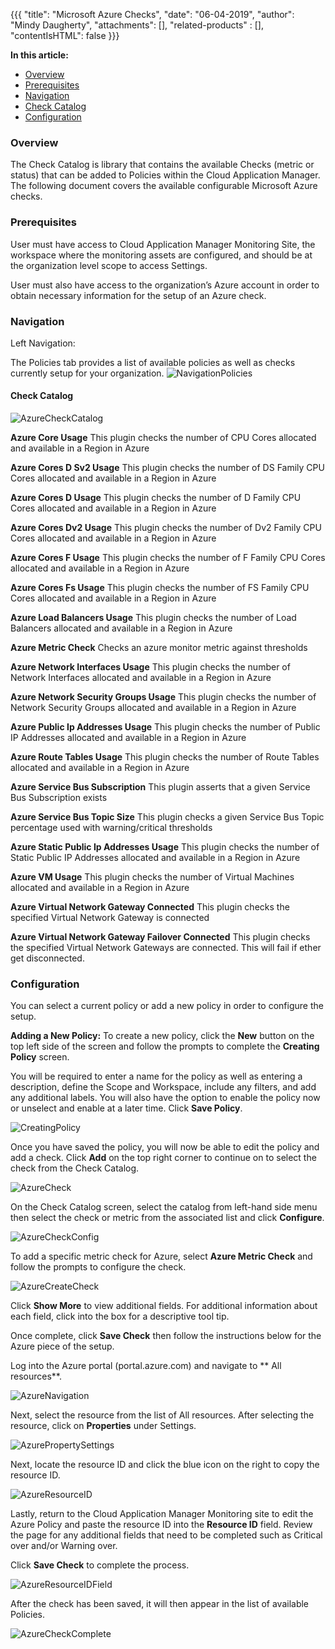 {{{
  "title": "Microsoft Azure Checks",
  "date": "06-04-2019",
  "author": "Mindy Daugherty",
  "attachments": [],
  "related-products" : [],
  "contentIsHTML": false
}}}

**In this article:**
* [Overview](#overview)
* [Prerequisites](#prerequisites)
* [Navigation](#navigation)
* [Check Catalog](#checkcatalog)
* [Configuration](#configuration)


### Overview
The Check Catalog is library that contains the available Checks (metric or status) that can be added to Policies within the Cloud Application Manager. The following document covers the available configurable Microsoft Azure checks.

### Prerequisites
User must have access to Cloud Application Manager Monitoring Site, the workspace where the monitoring assets are configured, and should be at the organization level scope to access Settings.

User must also have access to the organization’s Azure account in order to obtain necessary information for the setup of an Azure check.

### Navigation

Left Navigation:  

The Policies tab provides a list of available policies as well as checks currently setup for your organization.
![NavigationPolicies](../../images/NavigationPolicies.png)

#### Check Catalog
![AzureCheckCatalog](../../images/AzureCheckCatalog.png)

**Azure Core Usage**
This plugin checks the number of CPU Cores allocated and available in a Region in Azure

**Azure Cores D Sv2 Usage**
This plugin checks the number of DS Family CPU Cores allocated and available in a Region in Azure

**Azure Cores D Usage**
This plugin checks the number of D Family CPU Cores allocated and available in a Region in Azure

**Azure Cores Dv2 Usage**
This plugin checks the number of Dv2 Family CPU Cores allocated and available in a Region in Azure

**Azure Cores F Usage**
This plugin checks the number of F Family CPU Cores allocated and available in a Region in Azure

**Azure Cores Fs Usage**
This plugin checks the number of FS Family CPU Cores allocated and available in a Region in Azure

**Azure Load Balancers Usage**
This plugin checks the number of Load Balancers allocated and available in a Region in Azure

**Azure Metric Check**
Checks an azure monitor metric against thresholds

**Azure Network Interfaces Usage**
This plugin checks the number of Network Interfaces allocated and available in a Region in Azure

**Azure Network Security Groups Usage**
This plugin checks the number of Network Security Groups allocated and available in a Region in Azure

**Azure Public Ip Addresses Usage**
This plugin checks the number of Public IP Addresses allocated and available in a Region in Azure

**Azure Route Tables Usage**
This plugin checks the number of Route Tables allocated and available in a Region in Azure

**Azure Service Bus Subscription**
This plugin asserts that a given Service Bus Subscription exists

**Azure Service Bus Topic Size**
This plugin checks a given Service Bus Topic percentage used with warning/critical thresholds

**Azure Static Public Ip Addresses Usage**
This plugin checks the number of Static Public IP Addresses allocated and available in a Region in Azure

**Azure VM Usage**
This plugin checks the number of Virtual Machines allocated and available in a Region in Azure

**Azure Virtual Network Gateway Connected**
This plugin checks the specified Virtual Network Gateway is connected

**Azure Virtual Network Gateway Failover Connected**
This plugin checks the specified Virtual Network Gateways are connected. This will fail if ether get disconnected.


### Configuration

You can select a current policy or add a new policy in order to configure the setup.

**Adding a New Policy:**
To create a new policy, click the **New** button on the top left side of the screen and follow the prompts to complete the **Creating Policy** screen.

You will be required to enter a name for the policy as well as entering a description, define the Scope and Workspace, include any filters, and add any additional labels. You will also have the option to enable the policy now or unselect and enable at a later time. Click **Save Policy**.

![CreatingPolicy](../../images/CreatingPolicy.png)

Once you have saved the policy, you will now be able to edit the policy and add a check. Click **Add** on the top right corner to continue on to select the check from the Check Catalog.

![AzureCheck](../../images/AzureCheck.png)

On the Check Catalog screen, select the catalog from left-hand side menu then select the check or metric from the associated list and click **Configure**.

![AzureCheckConfig](../../images/AzureCheckConfig.png)

To add a specific metric check for Azure, select **Azure Metric Check** and follow the prompts to configure the check.

![AzureCreateCheck](../../images/AzureCreateCheck.png)

Click **Show More** to view additional fields. For additional information about each field, click into the box for a descriptive tool tip.  

Once complete, click **Save Check** then follow the instructions below for the Azure piece of the setup.

Log into the Azure portal (portal.azure.com) and navigate to ** All resources**.

![AzureNavigation](../../images/AzureNavigation.png)

Next, select the resource from the list of All resources. After selecting the resource, click on **Properties** under Settings.

![AzurePropertySettings](../../images/AzurePropertySettings.png)

Next, locate the resource ID and click the blue icon on the right to copy the resource ID.

![AzureResourceID](../../images/AzureResourceID.png)

Lastly, return to the Cloud Application Manager Monitoring site to edit the Azure Policy and paste the resource ID into the **Resource ID** field. Review the page for any additional fields that need to be completed such as Critical over and/or Warning over.

Click **Save Check** to complete the process.

![AzureResourceIDField](../../images/AzureResourceIDField.png)

After the check has been saved, it will then appear in the list of available Policies.

![AzureCheckComplete](../../images/AzureCheckComplete.png)
